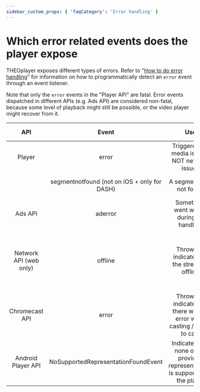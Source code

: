 ```yaml
---
sidebar_custom_props: { 'faqCategory': 'Error handling' }
---
```


# Which error related events does the player expose

THEOplayer exposes different types of errors. Refer to "[How to do error handling](../how-to-guides/07-miscellaneous/04-error/01-how-to-do-error-handling.md)"
for information on how to programmatically detect an `error` event through an event listener.

Note that only the `error` events in the "Player API" are fatal.
Error events dispatched in different APIs (e.g. Ads API) are considered non-fatal, because some level of playback might still be possible, or the video player might recover from it.

|          API           |                    Event                     |                                      Use                                       |                             Example/how to trigger                              |
| :--------------------: | :------------------------------------------: | :----------------------------------------------------------------------------: | :-----------------------------------------------------------------------------: |
|         Player         |                    error                     |                 Triggered for media issues, NOT network issues                 |                            A poorly encoded segment                             |
|                        | segmentnotfound (not on iOS + only for DASH) |                            A segment was not found                             |                           A 404 returned on a segment                           |
|        Ads API         |                   aderror                    |                    Something went wrong during ad handling                     |                            Empty ad tag / Adblocker                             |
| Network API (web only) |                   offline                    |                 Thrown to indicate that the stream is offline                  | DASH: take whole stream offline <br/><br/>HLS: take 1 segment offline is enough |
|     Chromecast API     |                    error                     |   Thrown to indicate that there was an error while casting / trying to cast    |                 Unplugged Chromecast power cable during casting                 |
|   Android Player API   |     NoSupportedRepresentationFoundEvent      | Indicates that none of the provided representations is supported by the player |                    Trying to play a 4k stream encoded in AV1                    |
